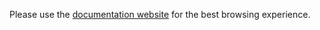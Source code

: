 Please use the [documentation website](https://loic-sharma.github.io/Goulash/)
for the best browsing experience.